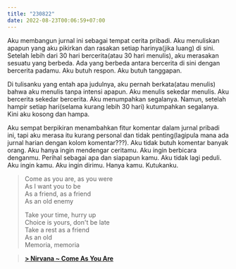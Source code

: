 ```yaml
---
title: "230822"
date: 2022-08-23T00:06:59+07:00
---
```

Aku membangun jurnal ini sebagai tempat cerita pribadi. Aku menuliskan apapun yang aku pikirkan dan rasakan setiap harinya(jika luang) di sini. Setelah lebih dari 30 hari bercerita(atau 30 hari menulis), aku merasakan sesuatu yang berbeda. Ada yang berbeda antara bercerita di sini dengan bercerita padamu. Aku butuh respon. Aku butuh tanggapan.  

Di tulisanku yang entah apa judulnya, aku pernah berkata(atau menulis) bahwa aku menulis tanpa intensi apapun. Aku menulis sekedar menulis. Aku bercerita sekedar bercerita. Aku menumpahkan segalanya. Namun, setelah hampir setiap hari(selama kurang lebih 30 hari) kutumpahkan segalanya. Kini aku kosong dan hampa.  

Aku sempat berpikiran menambahkan fitur komentar dalam jurnal pribadi ini, tapi aku merasa itu kurang personal dan tidak penting(lagipula mana ada jurnal harian dengan kolom komentar???). Aku tidak butuh komentar banyak orang. Aku hanya ingin mendengar ceritamu. Aku ingin berbicara denganmu. Perihal sebagai apa dan siapapun kamu. Aku tidak lagi peduli. Aku ingin kamu. Aku ingin dirimu. Hanya kamu. Kutukanku.

> Come as you are, as you were  
> As I want you to be  
> As a friend, as a friend  
> As an old enemy    
>
> Take your time, hurry up  
> Choice is yours, don't be late  
> Take a rest as a friend  
> As an old  
> Memoria, memoria

> [**> Nirvana ~ Come As You Are**](https://youtu.be/vabnZ9-ex7o)
